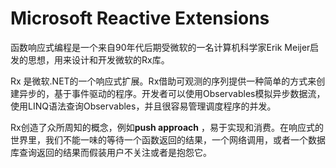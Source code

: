 # Microsoft Reactive Extensions

函数响应式编程是一个来自90年代后期受微软的一名计算机科学家Erik Meijer启发的思想，用来设计和开发微软的Rx库。

Rx 是微软.NET的一个响应式扩展。Rx借助可观测的序列提供一种简单的方式来创建异步的，基于事件驱动的程序。开发者可以使用Observables模拟异步数据流，使用LINQ语法查询Observables，并且很容易管理调度程序的并发。

Rx创造了众所周知的概念，例如**push approach** ，易于实现和消费。在响应式的世界里，我们不能一味的等待一个函数返回的结果，一个网络调用，或者一个数据库查询返回的结果而假装用户不关注或者是抱怨它。